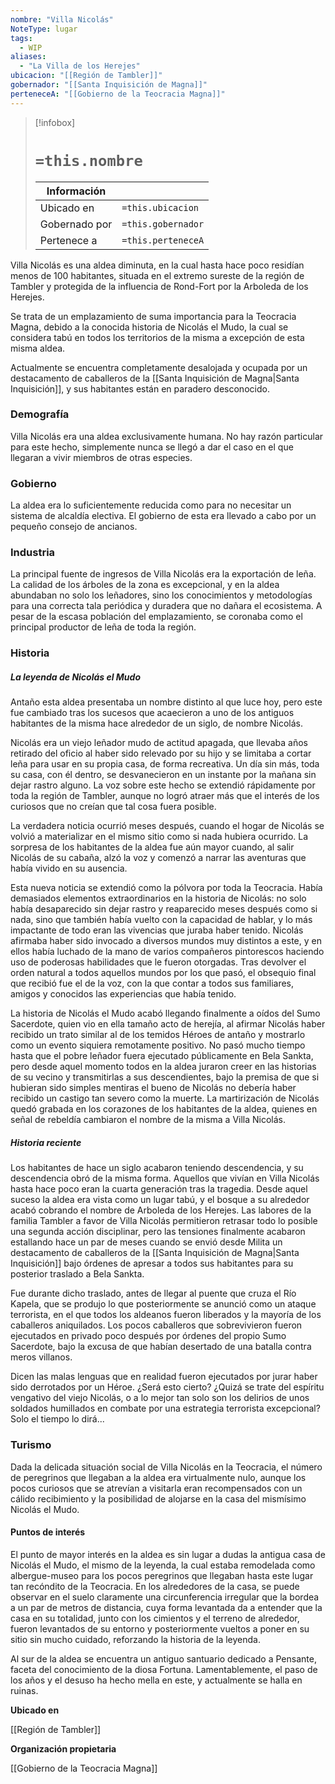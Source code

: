 ```yaml
---
nombre: "Villa Nicolás"
NoteType: lugar
tags:
  - WIP
aliases:
  - "La Villa de los Herejes"
ubicacion: "[[Región de Tambler]]"
gobernador: "[[Santa Inquisición de Magna]]"
perteneceA: "[[Gobierno de la Teocracia Magna]]"
---
```


>[!infobox]
># **`=this.nombre`**
> 
> | Información    ||
> | ---------------- | -------------- |
> | Ubicado en        | `=this.ubicacion` |
> | Gobernado por  | `=this.gobernador` |
> | Pertenece a       | `=this.perteneceA` |

Villa Nicolás es una aldea diminuta, en la cual hasta hace poco residían menos de 100 habitantes, situada en el extremo sureste de la región de Tambler y protegida de la influencia de Rond-Fort por la Arboleda de los Herejes.

Se trata de un emplazamiento de suma importancia para la Teocracia Magna, debido a la conocida historia de Nicolás el Mudo, la cual se considera tabú en todos los territorios de la misma a excepción de esta misma aldea.

Actualmente se encuentra completamente desalojada y ocupada por un destacamento de caballeros de la [[Santa Inquisición de Magna|Santa Inquisición]], y sus habitantes están en paradero desconocido.

### Demografía

Villa Nicolás era una aldea exclusivamente humana. No hay razón particular para este hecho, simplemente nunca se llegó a dar el caso en el que llegaran a vivir miembros de otras especies.

### Gobierno

La aldea era lo suficientemente reducida como para no necesitar un sistema de alcaldía electiva. El gobierno de esta era llevado a cabo por un pequeño consejo de ancianos.

### Industria

La principal fuente de ingresos de Villa Nicolás era la exportación de leña. La calidad de los árboles de la zona es excepcional, y en la aldea abundaban no solo los leñadores, sino los conocimientos y metodologías para una correcta tala periódica y duradera que no dañara el ecosistema. A pesar de la escasa población del emplazamiento, se coronaba como el principal productor de leña de toda la región.

### Historia

##### La leyenda de Nicolás el Mudo

Antaño esta aldea presentaba un nombre distinto al que luce hoy, pero este fue cambiado tras los sucesos que acaecieron a uno de los antiguos habitantes de la misma hace alrededor de un siglo, de nombre Nicolás.

Nicolás era un viejo leñador mudo de actitud apagada, que llevaba años retirado del oficio al haber sido relevado por su hijo y se limitaba a cortar leña para usar en su propia casa, de forma recreativa. Un día sin más, toda su casa, con él dentro, se desvanecieron en un instante por la mañana sin dejar rastro alguno. La voz sobre este hecho se extendió rápidamente por toda la región de Tambler, aunque no logró atraer más que el interés de los curiosos que no creían que tal cosa fuera posible.

La verdadera noticia ocurrió meses después, cuando el hogar de Nicolás se volvió a materializar en el mismo sitio como si nada hubiera ocurrido. La sorpresa de los habitantes de la aldea fue aún mayor cuando, al salir Nicolás de su cabaña, alzó la voz y comenzó a narrar las aventuras que había vivido en su ausencia.

Esta nueva noticia se extendió como la pólvora por toda la Teocracia. Había demasiados elementos extraordinarios en la historia de Nicolás: no solo había desaparecido sin dejar rastro y reaparecido meses después como si nada, sino que también había vuelto con la capacidad de hablar, y lo más impactante de todo eran las vivencias que juraba haber tenido. Nicolás afirmaba haber sido invocado a diversos mundos muy distintos a este, y en ellos había luchado de la mano de varios compañeros pintorescos haciendo uso de poderosas habilidades que le fueron otorgadas. Tras devolver el orden natural a todos aquellos mundos por los que pasó, el obsequio final que recibió fue el de la voz, con la que contar a todos sus familiares, amigos y conocidos las experiencias que había tenido.

La historia de Nicolás el Mudo acabó llegando finalmente a oídos del Sumo Sacerdote, quien vio en ella tamaño acto de herejía, al afirmar Nicolás haber recibido un trato similar al de los temidos Héroes de antaño y mostrarlo como un evento siquiera remotamente positivo. No pasó mucho tiempo hasta que el pobre leñador fuera ejecutado públicamente en Bela Sankta, pero desde aquel momento todos en la aldea juraron creer en las historias de su vecino y transmitirlas a sus descendientes, bajo la premisa de que si hubieran sido simples mentiras el bueno de Nicolás no debería haber recibido un castigo tan severo como la muerte. La martirización de Nicolás quedó grabada en los corazones de los habitantes de la aldea, quienes en señal de rebeldía cambiaron el nombre de la misma a Villa Nicolás.

##### Historia reciente

Los habitantes de hace un siglo acabaron teniendo descendencia, y su descendencia obró de la misma forma. Aquellos que vivían en Villa Nicolás hasta hace poco eran la cuarta generación tras la tragedia. Desde aquel suceso la aldea era vista como un lugar tabú, y el bosque a su alrededor acabó cobrando el nombre de Arboleda de los Herejes. Las labores de la familia Tambler a favor de Villa Nicolás permitieron retrasar todo lo posible una segunda acción disciplinar, pero las tensiones finalmente acabaron estallando hace un par de meses cuando se envió desde Milita un destacamento de caballeros de la [[Santa Inquisición de Magna|Santa Inquisición]] bajo órdenes de apresar a todos sus habitantes para su posterior traslado a Bela Sankta.

Fue durante dicho traslado, antes de llegar al puente que cruza el Río Kapela, que se produjo lo que posteriormente se anunció como un ataque terrorista, en el que todos los aldeanos fueron liberados y la mayoría de los caballeros aniquilados. Los pocos caballeros que sobrevivieron fueron ejecutados en privado poco después por órdenes del propio Sumo Sacerdote, bajo la excusa de que habían desertado de una batalla contra meros villanos.

Dicen las malas lenguas que en realidad fueron ejecutados por jurar haber sido derrotados por un Héroe. ¿Será esto cierto? ¿Quizá se trate del espíritu vengativo del viejo Nicolás, o a lo mejor tan solo son los delirios de unos soldados humillados en combate por una estrategia terrorista excepcional? Solo el tiempo lo dirá...

### Turismo

Dada la delicada situación social de Villa Nicolás en la Teocracia, el número de peregrinos que llegaban a la aldea era virtualmente nulo, aunque los pocos curiosos que se atrevían a visitarla eran recompensados con un cálido recibimiento y la posibilidad de alojarse en la casa del mismísimo Nicolás el Mudo.

#### Puntos de interés

El punto de mayor interés en la aldea es sin lugar a dudas la antigua casa de Nicolás el Mudo, el mismo de la leyenda, la cual estaba remodelada como albergue-museo para los pocos peregrinos que llegaban hasta este lugar tan recóndito de la Teocracia. En los alrededores de la casa, se puede observar en el suelo claramente una circunferencia irregular que la bordea a un par de metros de distancia, cuya forma levantada da a entender que la casa en su totalidad, junto con los cimientos y el terreno de alrededor, fueron levantados de su entorno y posteriormente vueltos a poner en su sitio sin mucho cuidado, reforzando la historia de la leyenda.

Al sur de la aldea se encuentra un antiguo santuario dedicado a Pensante, faceta del conocimiento de la diosa Fortuna. Lamentablemente, el paso de los años y el desuso ha hecho mella en este, y actualmente se halla en ruinas.


**Ubicado en**

[[Región de Tambler]]

**Organización propietaria**

[[Gobierno de la Teocracia Magna]]